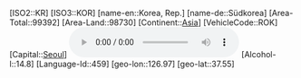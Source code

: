 ﻿---
location: [37.55,126.97]
type: Country
tags:
- geo/Country

SpocWebEntityId: 26941
isDeleted: false
confidential: public
aliases:
- South-Korea
- Korea-Republic
- Südkorea 
---
[ISO2::KR]
[ISO3::KOR]
[name-en::Korea, Rep.]
[name-de::Südkorea]
[Area-Total::99392]
[Area-Land::98730]
[Continent::[Asia](geo/Continent/Asia.md)]
[VehicleCode::ROK]
[Capital::[Seoul](geo/Continent/Asia/Korea,_Rep/Seoul.md)]
![Anthem-Korea-south](xLarge/National-Anthem/Anthem-Korea-south.mp3)
[Alcohol-l::14.8]
[Language-Id::459]
[geo-lon::126.97]
[geo-lat::37.55]


